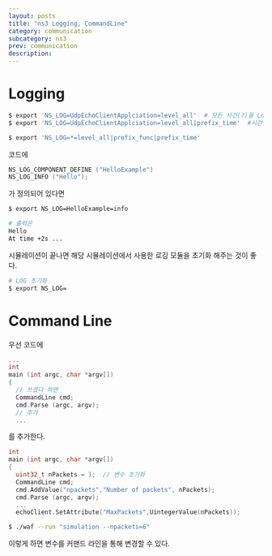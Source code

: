 ```yaml
---
layout: posts
title: "ns3 Logging, CommandLine"
category: communication
subcategory: ns3
prev: communication
description:
---
```


# Logging

```bash
$ export 'NS_LOG=UdpEchoClientApplciation=level_all'  # 모든 사건(?)을 Log로 출력
$ export 'NS_LOG=UdpEchoClientApplciation=level_all|prefix_time'  #시간을 prefix로 출력
```

```bash
$ export 'NS_LOG=*=level_all|prefix_func|prefix_time'
```

코드에

```cpp
NS_LOG_COMPONENT_DEFINE ("HelloExample")
NS_LOG_INFO ("Hello");
```

가 정의되어 있다면

```bash
$ export NS_LOG=HelloExample=info

# 출력은
Hello
At time +2s ...
```

시뮬레이션이 끝나면 해당 시뮬레이션에서 사용한 로깅 모듈을 초기화 해주는 것이 좋다.

```bash
# LOG 초기화
$ export NS_LOG=
```


# Command Line

우선 코드에

```cpp
...
int
main (int argc, char *argv[])
{
  // 쓰겠다 하면
  CommandLine cmd;
  cmd.Parse (argc, argv);
  // 추가
  ...
```

를 추가한다.

```cpp
int
main (int argc, char *argv[])
{
  uint32_t nPackets = 1;  // 변수 초기화
  CommandLine cmd;
  cmd.AddValue("npackets","Number of packets", nPackets);
  cmd.Parse (argc, argv);
  ...
  echoClient.SetAttribute("MaxPackets",UintegerValue(nPackets));
```
```bash
$ ./waf --run "simulation --npackets=6"
```

이렇게 하면 변수를 커맨드 라인을 통해 변경할 수 있다.


<!-- ---

# <a name="Reference"></a>Reference

1. [ns-3.41 Manual](https://www.nsnam.org/docs/release/3.41/manual/singlehtml/index.html){:target="_blank"}
{:.post__reference} -->